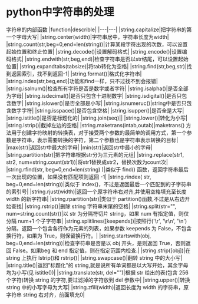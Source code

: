 # python中字符串的处理

字符串的内部函数
|function|describle|
|---|---|
|string.capitalize|把字符串的第一个字母大写|
|string.center(width)|字符串居中，字符串长度为width|
|string.count(str,beg=0,end=len(string))|计算某段字符出现的次数，可以设置起始位置和终止位置|
|string.decode()|设置解码格式|
|string.encode()|设置编码格式|
|string.endwith(str,beg,end)|检查字符串是否以str结尾，可以设置起始位置|
|string.expandtabs(tabsize)|将tab转化为空格|
|string.find(str,beg,str)|找到返回索引，找不到返回-1|
|string.format()|格式化字符串|
|string.index(str,beg,end)|功能和find一样，只不过找不到会报错|
|string.isalnum()|检查所有字符是否是数字或者字符|
|string.isalpha()|是否全部为字母|
|string.isdecimal()|是否只包含十进制数字|
|string.isdigital()|是否只包含数字|
|string.islower()|是否全部是小写|
|string.isnumeruc()|string中是否只包含数字字符|
|string.isspace()|是否包含空格|
|string.isupper()|是否全是大写|
|string.istitle()|是否是标题化的|
|string.join(seq)||
|string.lower()|转化为小写|
|string.lstrip()|截掉左边的空格|
|string.maketrans(intab,outab)|maketrans() 方法用于创建字符映射的转换表，对于接受两个参数的最简单的调用方式，第一个参数是字符串，表示需要转换的字符，第二个参数也是字符串表示转换的目标|
|max(str)|返回str中最大的字母|
|min(str)|返回str中最小的字母|
|string.partition(str)|把字符串根据str分为三元素的元组|
|string.replace(str1, str2,  num=string.count(str1))|将str1替换成str2，替换次数为count次|
|string.rfind(str, beg=0,end=len(string) )|类似于 find() 函数，返回字符串最后一次出现的位置，如果没有匹配项则返回 -1|
|string.rindex( str, beg=0,end=len(string))|类似于 index()，不过是返回最后一个匹配到的子字符串的索引号|
|string.rjust(width)|返回一个原字符串右对齐,并使用空格填充至长度 width 的新字符串|
|string.rpartition(str)|类似于 partition()函数,不过是从右边开始查找|
|string.rstrip()|删除 string 字符串末尾的空格|
|string.split(str="", num=string.count(str))|以 str 为分隔符切片 string，如果 num 有指定值，则仅分隔 num+1 个子字符串|
|string.splitlines([keepends])|按照行('\r', '\r\n', '\n')分隔，返回一个包含各行作为元素的列表，如果参数 keepends 为 False，不包含换行符，如果为 True，则保留换行符。|
|string.startswith(obj, beg=0,end=len(string))|检查字符串是否是以 obj 开头，是则返回 True，否则返回 False。如果beg 和 end 指定值，则在指定范围内检查.|
|string.strip([obj])|在 string 上执行 lstrip()和 rstrip()|
|string.swapcase()|翻转 string 中的大小写|
|string.title()|返回"标题化"的 string,就是说所有单词都是以大写开始，其余字母均为小写(见 istitle())|
|string.translate(str, del="")|根据 str 给出的表(包含 256 个字符)转换 string 的字符,要过滤掉的字符放到 del 参数中|
|string.upper()|转换 string 中的小写字母为大写|
|string.zfill(width)|返回长度为 width 的字符串，原字符串 string 右对齐，前面填充0|